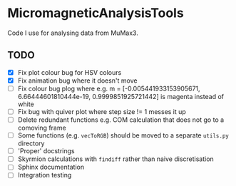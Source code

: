  # MicromagneticAnalysisTools

Code I use for analysing data from MuMax3.


## TODO

- [x] Fix plot colour bug for HSV colours
- [x] Fix animation bug where it doesn't move
- [ ] Fix colour bug plog where e.g. m = [-0.005441933153905671, 6.66444601810444e-19, 0.9999851925721442] is magenta instead of white
- [ ] Fix bug with quiver plot where step size != 1 messes it up
- [ ] Delete redundant functions e.g. COM calculation that does not go to a comoving frame
- [ ] Some functions (e.g. `vecToRGB`) should be moved to a separate `utils.py` directory
- [ ] 'Proper' docstrings
- [ ] Skyrmion calculations with `findiff` rather than naive discretisation
- [ ] Sphinx documentation
- [ ] Integration testing
